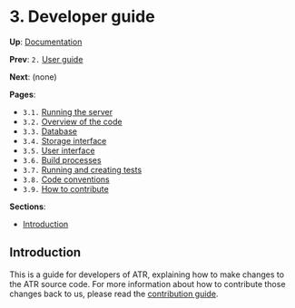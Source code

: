 # 3. Developer guide

**Up**: [Documentation](.)

**Prev**: `2.` [User guide](user-guide)

**Next**: (none)

**Pages**:

* `3.1.` [Running the server](running-the-server)
* `3.2.` [Overview of the code](overview-of-the-code)
* `3.3.` [Database](database)
* `3.4.` [Storage interface](storage-interface)
* `3.5.` [User interface](user-interface)
* `3.6.` [Build processes](build-processes)
* `3.7.` [Running and creating tests](running-and-creating-tests)
* `3.8.` [Code conventions](code-conventions)
* `3.9.` [How to contribute](how-to-contribute)

**Sections**:

* [Introduction](#introduction)

## Introduction

This is a guide for developers of ATR, explaining how to make changes to the ATR source code. For more information about how to contribute those changes back to us, please read the [contribution guide](how-to-contribute).
